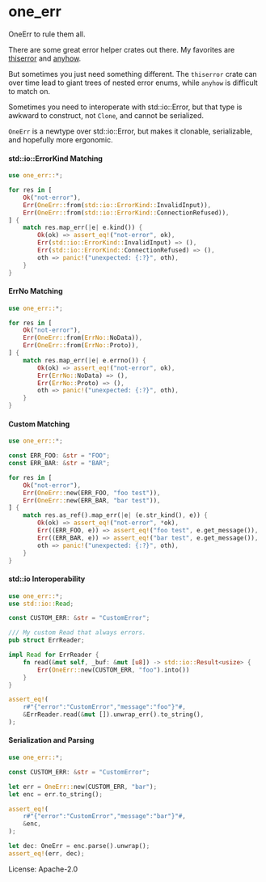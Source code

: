 # one_err

OneErr to rule them all.

There are some great error helper crates out there.
My favorites are [thiserror](https://crates.io/crates/thiserror) and
[anyhow](https://crates.io/crates/anyhow).

But sometimes you just need something different. The `thiserror` crate can
over time lead to giant trees of nested error enums, while `anyhow` is
difficult to match on.

Sometimes you need to interoperate with std::io::Error, but that type is
awkward to construct, not `Clone`, and cannot be serialized.

`OneErr` is a newtype over std::io::Error, but makes it clonable,
serializable, and hopefully more ergonomic.

#### std::io::ErrorKind Matching

```rust
use one_err::*;

for res in [
    Ok("not-error"),
    Err(OneErr::from(std::io::ErrorKind::InvalidInput)),
    Err(OneErr::from(std::io::ErrorKind::ConnectionRefused)),
] {
    match res.map_err(|e| e.kind()) {
        Ok(ok) => assert_eq!("not-error", ok),
        Err(std::io::ErrorKind::InvalidInput) => (),
        Err(std::io::ErrorKind::ConnectionRefused) => (),
        oth => panic!("unexpected: {:?}", oth),
    }
}
```

#### ErrNo Matching

```rust
use one_err::*;

for res in [
    Ok("not-error"),
    Err(OneErr::from(ErrNo::NoData)),
    Err(OneErr::from(ErrNo::Proto)),
] {
    match res.map_err(|e| e.errno()) {
        Ok(ok) => assert_eq!("not-error", ok),
        Err(ErrNo::NoData) => (),
        Err(ErrNo::Proto) => (),
        oth => panic!("unexpected: {:?}", oth),
    }
}
```

#### Custom Matching

```rust
use one_err::*;

const ERR_FOO: &str = "FOO";
const ERR_BAR: &str = "BAR";

for res in [
    Ok("not-error"),
    Err(OneErr::new(ERR_FOO, "foo test")),
    Err(OneErr::new(ERR_BAR, "bar test")),
] {
    match res.as_ref().map_err(|e| (e.str_kind(), e)) {
        Ok(ok) => assert_eq!("not-error", *ok),
        Err((ERR_FOO, e)) => assert_eq!("foo test", e.get_message()),
        Err((ERR_BAR, e)) => assert_eq!("bar test", e.get_message()),
        oth => panic!("unexpected: {:?}", oth),
    }
}
```

#### std::io Interoperability

```rust
use one_err::*;
use std::io::Read;

const CUSTOM_ERR: &str = "CustomError";

/// My custom Read that always errors.
pub struct ErrReader;

impl Read for ErrReader {
    fn read(&mut self, _buf: &mut [u8]) -> std::io::Result<usize> {
        Err(OneErr::new(CUSTOM_ERR, "foo").into())
    }
}

assert_eq!(
    r#"{"error":"CustomError","message":"foo"}"#,
    &ErrReader.read(&mut []).unwrap_err().to_string(),
);
```

#### Serialization and Parsing

```rust
use one_err::*;

const CUSTOM_ERR: &str = "CustomError";

let err = OneErr::new(CUSTOM_ERR, "bar");
let enc = err.to_string();

assert_eq!(
    r#"{"error":"CustomError","message":"bar"}"#,
    &enc,
);

let dec: OneErr = enc.parse().unwrap();
assert_eq!(err, dec);
```

License: Apache-2.0
